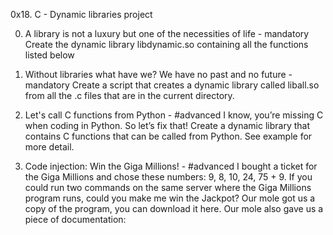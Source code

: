 0x18. C - Dynamic libraries project

0. A library is not a luxury but one of the necessities of life - mandatory
Create the dynamic library libdynamic.so containing all the functions listed below

1. Without libraries what have we? We have no past and no future - mandatory
Create a script that creates a dynamic library called liball.so from all the .c files that are in the current directory.

2. Let's call C functions from Python - #advanced
I know, you’re missing C when coding in Python. So let’s fix that!
Create a dynamic library that contains C functions that can be called from Python. See example for more detail.

3. Code injection: Win the Giga Millions! - #advanced
I bought a ticket for the Giga Millions and chose these numbers: 9, 8, 10, 24, 75 + 9. If you could run two commands on the same server where the Giga Millions program runs, could you make me win the Jackpot?
Our mole got us a copy of the program, you can download it here. Our mole also gave us a piece of documentation:
